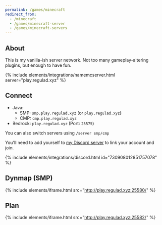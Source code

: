 ```yaml
---
permalink: /games/minecraft
redirect_from: 
  - /minecraft
  - /games/minecraft-server
  - /games/minecraft-servers
---
```

## About
This is my vanilla-ish server network. Not too many gameplay-altering plugins, but enough to have fun.

{% include elements/integrations/namemcserver.html server="play.regulad.xyz" %}

## Connect
* Java:
  * SMP: `smp.play.regulad.xyz` (or `play.regulad.xyz`)
  * CMP: `cmp.play.regulad.xyz`
* Bedrock: `play.regulad.xyz` (Port: `25575`)

You can also switch servers using `/server smp/cmp`

You'll need to add yourself to [my Discord server](/r/discord) to link your account and join.

{% include elements/integrations/discord.html id="730908012851757078" %}

## Dynmap (SMP)

{% include elements/iframe.html src="http://play.regulad.xyz:25580/" %}

## Plan

{% include elements/iframe.html src="http://play.regulad.xyz:25582/" %}

